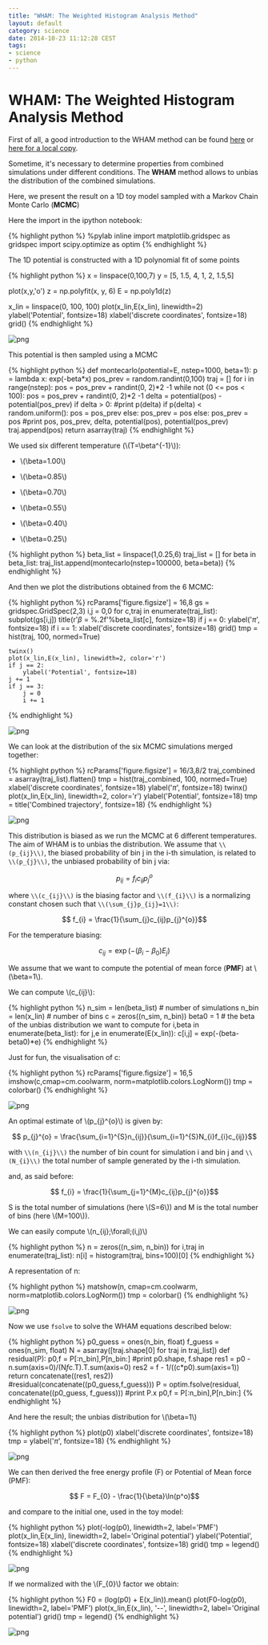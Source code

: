 ```yaml
---
title: "WHAM: The Weighted Histogram Analysis Method"
layout: default
category: science
date: 2014-10-23 11:12:28 CEST
tags:
- science
- python
---
```


# WHAM: The Weighted Histogram Analysis Method

First of all, a good introduction to the WHAM method can be found [here](http://biomaps.rutgers.edu/wham_derivation.pdf) or [here for a local copy](/assets/wham_derivation.pdf).

Sometime, it's necessary to determine properties from combined simulations under
different conditions. The **WHAM** method allows to unbias the distribution of
the combined simulations.

Here, we present the result on a 1D toy model sampled with a Markov Chain Monte
Carlo (**MCMC**)

Here the import in the ipython notebook:

{% highlight python %}
%pylab inline
import matplotlib.gridspec as gridspec
import scipy.optimize as optim
{% endhighlight %}

The 1D potential is constructed with a 1D polynomial fit of some points

{% highlight python %}
x = linspace(0,100,7)
y = [5, 1.5, 4, 1, 2, 1.5,5]

plot(x,y,'o')
z = np.polyfit(x, y, 6)
E = np.poly1d(z)

x_lin = linspace(0, 100, 100)
plot(x_lin,E(x_lin), linewidth=2)
ylabel('Potential', fontsize=18)
xlabel('discrete coordinates', fontsize=18)
grid()
{% endhighlight %}

![png](/assets/wham_files/wham_4_0.png)


This potential is then sampled using a MCMC

{% highlight python %}
def montecarlo(potential=E, nstep=1000, beta=1):
    p = lambda x: exp(-beta*x)
    pos_prev = random.randint(0,100)
    traj = []
    for i in range(nstep):
        pos = pos_prev + randint(0, 2)*2 -1
        while not (0 <= pos < 100):
            pos = pos_prev + randint(0, 2)*2 -1
        delta = potential(pos) - potential(pos_prev)
        if delta > 0:
            #print p(delta)
            if p(delta) < random.uniform():
                pos = pos_prev
            else:
                pos_prev = pos
        else:
            pos_prev = pos
        #print pos, pos_prev, delta, potential(pos), potential(pos_prev)
        traj.append(pos)
    return asarray(traj)
{% endhighlight %}

We used six different temperature (\\(T=\beta^{-1}\\)):

- \\(\beta=1.00\\)

- \\(\beta=0.85\\)

- \\(\beta=0.70\\)

- \\(\beta=0.55\\)

- \\(\beta=0.40\\)

- \\(\beta=0.25\\)

{% highlight python %}
beta_list = linspace(1,0.25,6)
traj_list = []
for beta in beta_list:
    traj_list.append(montecarlo(nstep=100000, beta=beta))
{% endhighlight %}

And then we plot the distributions obtained from the 6 MCMC:

{% highlight python %}
rcParams['figure.figsize'] = 16,8
gs = gridspec.GridSpec(2,3)
i,j = 0,0
for c,traj in enumerate(traj_list):
    subplot(gs[i,j])
    title(r'$\beta$ = %.2f'%beta_list[c], fontsize=18)
    if j == 0:
        ylabel('$\pi$', fontsize=18)
    if i == 1:
        xlabel('discrete coordinates', fontsize=18)
    grid()
    tmp = hist(traj, 100, normed=True)

    twinx()
    plot(x_lin,E(x_lin), linewidth=2, color='r')
    if j == 2:
        ylabel('Potential', fontsize=18)
    j += 1
    if j == 3:
        j = 0
        i += 1
{% endhighlight %}


![png](/assets/wham_files/wham_10_0.png)


We can look at the distribution of the six MCMC simulations merged together:

{% highlight python %}
rcParams['figure.figsize'] = 16/3,8/2
traj_combined = asarray(traj_list).flatten()
tmp = hist(traj_combined, 100, normed=True)
xlabel('discrete coordinates', fontsize=18)
ylabel('$\pi$', fontsize=18)
twinx()
plot(x_lin,E(x_lin), linewidth=2, color='r')
ylabel('Potential', fontsize=18)
tmp = title('Combined trajectory', fontsize=18)
{% endhighlight %}

![png](/assets/wham_files/wham_12_0.png)


This distribution is biased as we run the MCMC at 6 different temperatures. The
aim of WHAM is to unbias the distribution. We assume that `\\(p_{ij}\\)`, the biased
probability of bin j in the i-th simulation, is related to `\\(p_{j}\\)`, the unbiased
probability of bin j via:

$$ p_{ij} = f_{i}c_{ij}p_{j}^{o}$$

where `\\(c_{ij}\\)` is the biasing factor and `\\(f_{i}\\)` is a normalizing constant
chosen such that `\\(\sum_{j}p_{ij}=1\\)`:

$$ f_{i} = \frac{1}{\sum_{j}c_{ij}p_{j}^{o}}$$

For the temperature biasing:

$$c_{ij} = \exp{(-(\beta_{i}-\beta_{0})E_{j})}$$

We assume that we want to compute the potential of mean force (**PMF**) at
\\(\beta=1\\).

We can compute \\(c_{ij}\\):

{% highlight python %}
n_sim = len(beta_list) # number of simulations
n_bin = len(x_lin) # number of bins
c = zeros((n_sim, n_bin))
beta0 = 1 # the beta of the unbias distribution we want to compute
for i,beta in enumerate(beta_list):
    for j,e in enumerate(E(x_lin)):
        c[i,j] = exp(-(beta-beta0)*e)
{% endhighlight %}

Just for fun, the visualisation of c:

{% highlight python %}
rcParams['figure.figsize'] = 16,5
imshow(c,cmap=cm.coolwarm, norm=matplotlib.colors.LogNorm())
tmp = colorbar()
{% endhighlight %}

![png](/assets/wham_files/wham_18_0.png)


An optimal estimate of \\(p_{j}^{o}\\) is given by:

$$ p_{j}^{o} = \frac{\sum_{i=1}^{S}n_{ij}}{\sum_{i=1}^{S}N_{i}f_{i}c_{ij}}$$

with `\\(n_{ij}\\)` the number of bin count for simulation i and bin j and `\\(N_{i}\\)` the
total number of sample generated by the i-th simulation.

and, as said before:

$$ f_{i} = \frac{1}{\sum_{j=1}^{M}c_{ij}p_{j}^{o}}$$

S is the total number of simulations (here \\(S=6\\)) and M is the total number of
bins (here \\(M=100\\)).

We can easily compute \\(n_{ij}\;\forall\;(i,j)\\)

{% highlight python %}
n = zeros((n_sim, n_bin))
for i,traj in enumerate(traj_list):
    n[i] = histogram(traj, bins=100)[0]
{% endhighlight %}

A representation of n:

{% highlight python %}
matshow(n, cmap=cm.coolwarm, norm=matplotlib.colors.LogNorm())
tmp = colorbar()
{% endhighlight %}

![png](/assets/wham_files/wham_23_0.png)


Now we use `fsolve` to solve the WHAM equations described below:

{% highlight python %}
p0_guess = ones(n_bin, float)
f_guess = ones(n_sim, float)
N = asarray([traj.shape[0] for traj in traj_list])
def residual(P):
    p0,f = P[:n_bin],P[n_bin:]
    #print p0.shape, f.shape
    res1 = p0 - n.sum(axis=0)/(N*f*c.T).T.sum(axis=0)
    res2 = f - 1/((c*p0).sum(axis=1))
    return concatenate((res1, res2))
#residual(concatenate((p0_guess,f_guess)))
P = optim.fsolve(residual, concatenate((p0_guess, f_guess)))
#print P.x
p0,f = P[:n_bin],P[n_bin:]
{% endhighlight %}

And here the result; the unbias distribution for \\(\beta=1\\)

{% highlight python %}
plot(p0)
xlabel('discrete coordinates', fontsize=18)
tmp = ylabel('$\pi$', fontsize=18)
{% endhighlight %}

![png](/assets/wham_files/wham_27_0.png)


We can then derived the free energy profile (F) or Potential of Mean force
(PMF):

$$ F = F_{0} - \frac{1}{\beta}\ln(p^o)$$

and compare to the initial one, used in the toy model:

{% highlight python %}
plot(-log(p0), linewidth=2, label='PMF')
plot(x_lin,E(x_lin), linewidth=2, label='Original potential')
ylabel('Potential', fontsize=18)
xlabel('discrete coordinates', fontsize=18)
grid()
tmp = legend()
{% endhighlight %}

![png](/assets/wham_files/wham_29_0.png)


If we normalized with the \\(F_{0}\\) factor we obtain:

{% highlight python %}
F0 = (log(p0) + E(x_lin)).mean()
plot(F0-log(p0), linewidth=2, label='PMF')
plot(x_lin,E(x_lin), '--', linewidth=2, label='Original potential')
grid()
tmp = legend()
{% endhighlight %}

![png](/assets/wham_files/wham_31_0.png)
